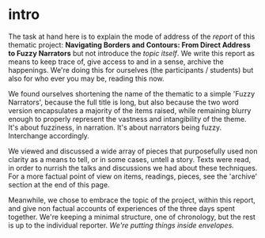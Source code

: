 # intro

The task at hand here is to explain the mode of address of the *report* of this thematic project: **Navigating Borders and Contours: From Direct Address to Fuzzy Narrators** but not introduce the *topic itself*. We write this report as means to keep trace of, give access to and in a sense, archive the happenings. We're doing this for ourselves (the participants / students) but also for who ever you may be, reading this now.

We found ourselves shortening the name of the thematic to a simple 'Fuzzy Narrators', because the full title is long, but also because the two word version encapsulates a majority of the items raised, while remaining blurry enough to properly represent the vastness and intangibility of the theme. It's about fuzziness, in narration. It's about narrators being fuzzy. Interchange accordingly.

We viewed and discussed a wide array of pieces that purposefully used non clarity as a means to tell, or in some cases, untell a story. Texts were read, in order to nurrish the talks and discussions we had about these techniques. For a more factual point of view on items, readings, pieces, see the 'archive' section at the end of this page.

Meanwhile, we chose to embrace the topic of the project, within this report, and give non factual accounts of experiences of the three days spent together. We're keeping a minimal structure, one of chronology, but the rest is up to the individual reporter. *We're putting things inside envelopes.*
